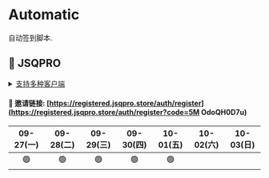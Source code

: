 # Automatic

自动签到脚本.



## 🎯 JSQPRO

<details>
  <summary><a href="https://jsqpro.link/doc/#/">支持多种客户端</a></summary>

  - **SSR**
  - **SSD**
  - **Clash**
  - **Surge**
  - **V2RayN**
  - **Kitsunebi**
  - **Surfboard**
  - **Quantumult**
  - **QuantumultX**
  - **Shadowrocket**
</details>




#### 🔗 邀请链接:  [https://registered.jsqpro.store/auth/register](https://registered.jsqpro.store/auth/register?code=5M OdoQH0D7u)



<!-- @protocol:jsqpro:start -->
<!-- checked:2021-09-01 09:58:54;2021-09-02 09:59:10;2021-09-03 13:44:22;2021-09-04 13:44:39;2021-09-05 13:44:55;2021-09-06 13:45:06;2021-09-07 10:24:14;2021-09-08 10:24:30;2021-09-13 09:58:32;2021-09-14 09:58:48;2021-09-15 09:59:08;2021-09-22 09:20:38;2021-09-23 09:20:51;2021-09-24 09:21:08;2021-09-25 09:21:24;2021-09-26 09:21:41;2021-09-27 09:21:58;2021-09-28 09:22:15;2021-09-29 10:27:07;2021-09-30 10:28:11 -->

| 09-27(一) | 09-28(二) | 09-29(三) | 09-30(四) | 10-01(五) | 10-02(六) | 10-03(日) |
| :-------: | :-------: | :-------: | :-------: | :-------: | :-------: | :-------: |
|    🟢     |    🟢     |    🟢     |    🟢     |    🟢     |           |           |

<!-- @protocol:jsqpro:end -->
